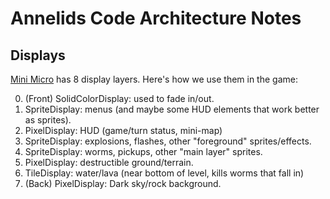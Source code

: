 # Annelids Code Architecture Notes

## Displays

[Mini Micro](https://miniscript.org/MiniMicro) has 8 display layers.  Here's how we use them in the game:

0. (Front) SolidColorDisplay: used to fade in/out.
1. SpriteDisplay: menus (and maybe some HUD elements that work better as sprites).
2. PixelDisplay: HUD (game/turn status, mini-map)
3. SpriteDisplay: explosions, flashes, other "foreground" sprites/effects.
4. SpriteDisplay: worms, pickups, other "main layer" sprites.
5. PixelDisplay: destructible ground/terrain.
6. TileDisplay: water/lava (near bottom of level, kills worms that fall in)
7. (Back) PixelDisplay: Dark sky/rock background.
